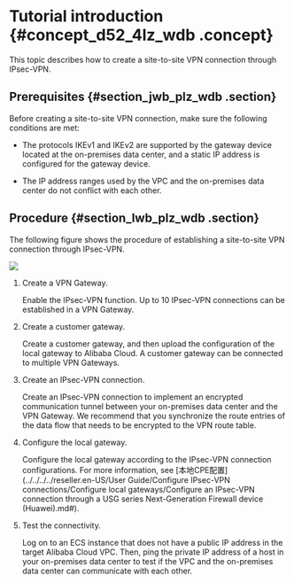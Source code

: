 # Tutorial introduction {#concept_d52_4lz_wdb .concept}

This topic describes how to create a site-to-site VPN connection through IPsec-VPN.

## Prerequisites {#section_jwb_plz_wdb .section}

Before creating a site-to-site VPN connection, make sure the following conditions are met:

-   The protocols IKEv1 and IKEv2 are supported by the gateway device located at the on-premises data center, and a static IP address is configured for the gateway device.

-   The IP address ranges used by the VPC and the on-premises data center do not conflict with each other.


## Procedure {#section_lwb_plz_wdb .section}

The following figure shows the procedure of establishing a site-to-site VPN connection through IPsec-VPN.

![](http://static-aliyun-doc.oss-cn-hangzhou.aliyuncs.com/assets/img/13350/155538267242184_en-US.png)

1.  Create a VPN Gateway.

    Enable the IPsec-VPN function. Up to 10 IPsec-VPN connections can be established in a VPN Gateway.

2.  Create a customer gateway.

    Create a customer gateway, and then upload the configuration of the local gateway to Alibaba Cloud. A customer gateway can be connected to multiple VPN Gateways.

3.  Create an IPsec-VPN connection.

    Create an IPsec-VPN connection to implement an encrypted communication tunnel between your on-premises data center and the VPN Gateway. We recommend that you synchronize the route entries of the data flow that needs to be encrypted to the VPN route table.

4.  Configure the local gateway.

    Configure the local gateway according to the IPsec-VPN connection configurations. For more information, see [本地CPE配置](../../../../reseller.en-US/User Guide/Configure IPsec-VPN connections/Configure local gateways/Configure an IPsec-VPN connection through a USG series Next-Generation Firewall device (Huawei).md#).

5.  Test the connectivity.

    Log on to an ECS instance that does not have a public IP address in the target Alibaba Cloud VPC. Then, ping the private IP address of a host in your on-premises data center to test if the VPC and the on-premises data center can communicate with each other.


